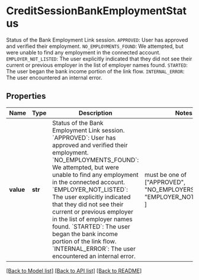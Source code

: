 # CreditSessionBankEmploymentStatus

Status of the Bank Employment Link session.  `APPROVED`: User has approved and verified their employment.  `NO_EMPLOYMENTS_FOUND`: We attempted, but were unable to find any employment in the connected account.  `EMPLOYER_NOT_LISTED`: The user explicitly indicated that they did not see their current or previous employer in the list of employer names found.  `STARTED`: The user began the bank income portion of the link flow.  `INTERNAL_ERROR`: The user encountered an internal error.

## Properties
Name | Type | Description | Notes
------------ | ------------- | ------------- | -------------
**value** | **str** | Status of the Bank Employment Link session.  &#x60;APPROVED&#x60;: User has approved and verified their employment.  &#x60;NO_EMPLOYMENTS_FOUND&#x60;: We attempted, but were unable to find any employment in the connected account.  &#x60;EMPLOYER_NOT_LISTED&#x60;: The user explicitly indicated that they did not see their current or previous employer in the list of employer names found.  &#x60;STARTED&#x60;: The user began the bank income portion of the link flow.  &#x60;INTERNAL_ERROR&#x60;: The user encountered an internal error. |  must be one of ["APPROVED", "NO_EMPLOYERS_FOUND", "EMPLOYER_NOT_LISTED", ]

[[Back to Model list]](../README.md#documentation-for-models) [[Back to API list]](../README.md#documentation-for-api-endpoints) [[Back to README]](../README.md)


